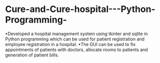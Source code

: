 # Cure-and-Cure-hospital---Python-Programming-

 •Developed a hospital management system using tkinter and sqlite in Python programming which can be used for patient  registration and employee registration in a hospital. 
 •The GUI can be used to fix appointments of patients with doctors, allocate rooms to patients and generation of patient bills.
